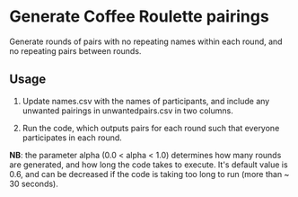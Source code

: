 # Generate Coffee Roulette pairings

Generate rounds of pairs with no repeating names within each round, and no repeating pairs between rounds.

## Usage

1. Update names.csv with the names of participants, and include any unwanted pairings in unwantedpairs.csv in two columns.

1. Run the code, which outputs pairs for each round such that everyone participates in each round.

**NB**: the parameter alpha (0.0 < alpha < 1.0) determines how many rounds are generated, and how long the code takes to execute. It's default value is 0.6, and can be decreased if the code is taking too long to run (more than ~ 30 seconds).